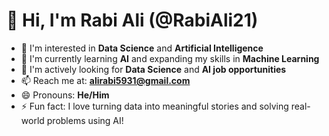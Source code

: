 # 👋 Hi, I'm Rabi Ali (@RabiAli21)

- 👀 I'm interested in **Data Science** and **Artificial Intelligence**
- 🌱 I'm currently learning **AI** and expanding my skills in **Machine Learning**
- 💼 I'm actively looking for **Data Science** and **AI job opportunities**
- 📫 Reach me at: **alirabi5931@gmail.com**
- 😄 Pronouns: **He/Him**
- ⚡ Fun fact: I love turning data into meaningful stories and solving real-world problems using AI!

<!---
RabiAli21/RabiAli21 is a ✨ special ✨ repository because its `README.md` (this file) appears on your GitHub profile.
You can click the Preview link to take a look at your changes.
--->
